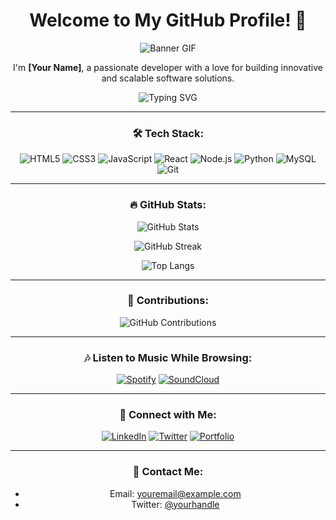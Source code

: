<div align="center">

# Welcome to My GitHub Profile! 👋

![Banner GIF](https://yourgifurl.com/banner.gif)

I'm **[Your Name]**, a passionate developer with a love for building innovative and scalable software solutions.

![Typing SVG](https://readme-typing-svg.herokuapp.com?font=Fira+Code&size=24&color=00F700&lines=Full+Stack+Developer;Open+Source+Contributor;Lifelong+Learner)

---

### 🛠 Tech Stack:

![HTML5](https://img.shields.io/badge/-HTML5-E34F26?style=flat&logo=html5&logoColor=white)
![CSS3](https://img.shields.io/badge/-CSS3-1572B6?style=flat&logo=css3)
![JavaScript](https://img.shields.io/badge/-JavaScript-F7DF1E?style=flat&logo=javascript&logoColor=black)
![React](https://img.shields.io/badge/-React-61DAFB?style=flat&logo=react&logoColor=black)
![Node.js](https://img.shields.io/badge/-Node.js-43853D?style=flat&logo=node.js&logoColor=white)
![Python](https://img.shields.io/badge/-Python-3776AB?style=flat&logo=python&logoColor=white)
![MySQL](https://img.shields.io/badge/-MySQL-4479A1?style=flat&logo=mysql&logoColor=white)
![Git](https://img.shields.io/badge/-Git-F05032?style=flat&logo=git&logoColor=white)

---

### 🔥 GitHub Stats:

![GitHub Stats](https://github-readme-stats.vercel.app/api?username=yourusername&show_icons=true&theme=radical)

![GitHub Streak](https://github-readme-streak-stats.herokuapp.com/?user=yourusername&theme=dark)

![Top Langs](https://github-readme-stats.vercel.app/api/top-langs/?username=yourusername&layout=compact&theme=radical)

---

### 🌟 Contributions:

![GitHub Contributions](https://activity-graph.herokuapp.com/graph?username=yourusername&theme=react-dark&hide_border=true&area=true)

---

### 🎶 Listen to Music While Browsing:

[![Spotify](https://img.shields.io/badge/-Listen%20on%20Spotify-1DB954?style=flat&logo=spotify&logoColor=white)](https://open.spotify.com/playlist/yourplaylistlink)
[![SoundCloud](https://img.shields.io/badge/-Listen%20on%20SoundCloud-FF5500?style=flat&logo=soundcloud&logoColor=white)](https://soundcloud.com/yourprofile)

---

### 💬 Connect with Me:

[![LinkedIn](https://img.shields.io/badge/-LinkedIn-0A66C2?style=flat&logo=linkedin&logoColor=white)](https://www.linkedin.com/in/yourprofile)
[![Twitter](https://img.shields.io/badge/-Twitter-1DA1F2?style=flat&logo=twitter&logoColor=white)](https://twitter.com/yourhandle)
[![Portfolio](https://img.shields.io/badge/-Portfolio-000000?style=flat&logo=google-chrome&logoColor=white)](https://yourportfolio.com)

---

### 📧 Contact Me:

- Email: [youremail@example.com](mailto:youremail@example.com)
- Twitter: [@yourhandle](https://twitter.com/yourhandle)

</div>
